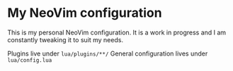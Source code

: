 # My NeoVim configuration
This is my personal NeoVim configuration. It is a work in progress and I am constantly tweaking it to suit my needs.

Plugins live under `lua/plugins/**/`
General configuration lives under `lua/config.lua`
